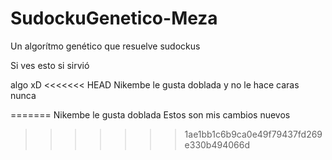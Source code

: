 ﻿# SudockuGenetico-Meza
Un algorítmo genético que resuelve sudockus

Si ves esto si sirvió

algo xD
<<<<<<< HEAD
Nikembe le gusta doblada y no le hace caras nunca

=======
Nikembe le gusta doblada
Estos son mis cambios nuevos
>>>>>>> 1ae1bb1c6b9ca0e49f79437fd269e330b494066d
